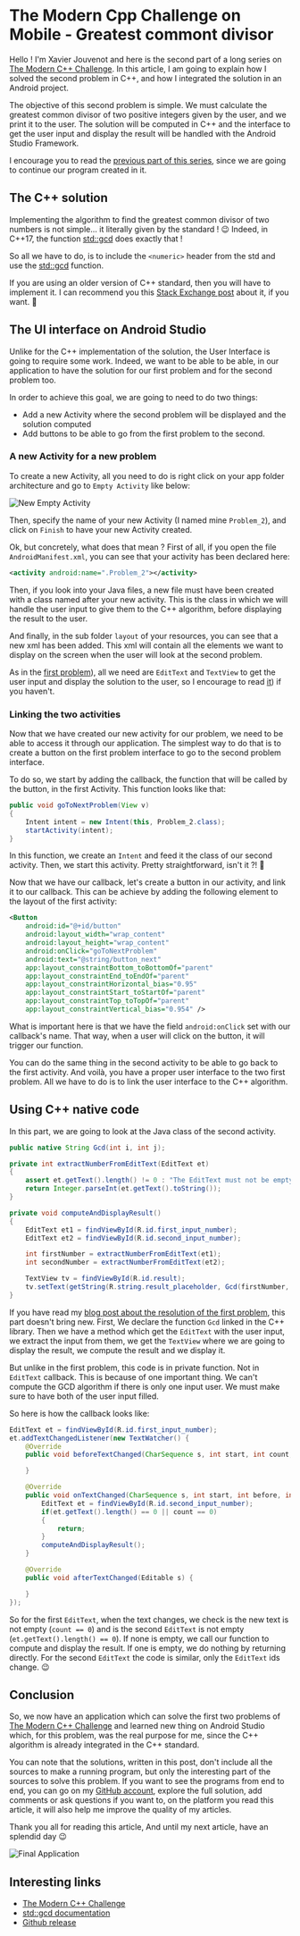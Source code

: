 # The Modern Cpp Challenge on Mobile - Greatest commont divisor

Hello ! I'm Xavier Jouvenot and here is the second part of a long series on [The Modern C++ Challenge](https://amzn.to/2QdYmvA).
In this article, I am going to explain how I solved the second problem in C++, and how I integrated the solution in an Android project.

The objective of this second problem is simple.
We must calculate the greatest common divisor of two positive integers given by the user, and we print it to the user.
The solution will be computed in C++ and the interface to get the user input and display the result will be handled with the Android Studio Framework.

I encourage you to read the [previous part of this series](https://10xlearner.com/2020/03/23/the-modern-c-challenge-on-mobile-the-first-problem/), since we are going to continue our program created in it.

## The C++ solution

Implementing the algorithm to find the greatest common divisor of two numbers is not simple... it literally given by the standard ! 😉
Indeed, in C++17, the function [std::gcd](https://en.cppreference.com/w/cpp/numeric/gcd) does exactly that !

So all we have to do, is to include the `<numeric>` header from the std and use the [std::gcd](https://en.cppreference.com/w/cpp/numeric/gcd) function.

If you are using an older version of C++ standard, then you will have to implement it.
I can recommend you this [Stack Exchange post](https://codereview.stackexchange.com/questions/66711/greatest-common-divisor) about it, if you want. 🙂

## The UI interface on Android Studio

Unlike for the C++ implementation of the solution, the User Interface is going to require some work.
Indeed, we want to be able to be able, in our application to have the solution for our first problem and for the second problem too.

In order to achieve this goal, we are going to need to do two things:
- Add a new Activity where the second problem will be displayed and the solution computed
- Add buttons to be able to go from the first problem to the second.

### A new Activity for a new problem

To create a new Activity, all you need to do is right click on your app folder architecture and go to `Empty Activity` like below:

![](https://github.com/Xav83/Xav83.github.io/raw/master/res/TheModernCppChallenge/New%20Activity.png "New Empty Activity")

Then, specify the name of your new Activity (I named mine `Problem_2`), and click on `Finish` to have your new Activity created.

Ok, but concretely, what does that mean ?
First of all, if you open the file `AndroidManifest.xml`, you can see that your activity has been declared here:
```xml
<activity android:name=".Problem_2"></activity>
```

Then, if you look into your Java files, a new file must have been created with a class named after your new activity.
This is the class in which we will handle the user input to give them to the C++ algorithm, before displaying the result to the user.

And finally, in the sub folder `layout` of your resources, you can see that a new xml has been added.
This xml will contain all the elements we want to display on the screen when the user will look at the second problem.

As in the [first problem](]https://10xlearner.com/2020/03/23/the-modern-c-challenge-on-mobile-the-first-problem/)), all we need are `EditText` and `TextView` to get the user input and display the solution to the user, so I encourage to read [it](https://10xlearner.com/2020/03/23/the-modern-c-challenge-on-mobile-the-first-problem/)) if you haven't.

### Linking the two activities

Now that we have created our new activity for our problem, we need to be able to access it through our application.
The simplest way to do that is to create a button on the first problem interface to go to the second problem interface.

To do so, we start by adding the callback, the function that will be called by the button, in the first Activity.
This function looks like that:

```java
public void goToNextProblem(View v)
{
    Intent intent = new Intent(this, Problem_2.class);
    startActivity(intent);
}
```

In this function, we create an `Intent` and feed it the class of our second activity.
Then, we start this activity. Pretty straightforward, isn't it ?! 🙂

Now that we have our callback, let's create a button in our activity, and link it to our callback.
This can be achieve by adding the following element to the layout of the first activity:
```xml
<Button
    android:id="@+id/button"
    android:layout_width="wrap_content"
    android:layout_height="wrap_content"
    android:onClick="goToNextProblem"
    android:text="@string/button_next"
    app:layout_constraintBottom_toBottomOf="parent"
    app:layout_constraintEnd_toEndOf="parent"
    app:layout_constraintHorizontal_bias="0.95"
    app:layout_constraintStart_toStartOf="parent"
    app:layout_constraintTop_toTopOf="parent"
    app:layout_constraintVertical_bias="0.954" />
```

What is important here is that we have the field `android:onClick` set with our callback's name.
That way, when a user will click on the button, it will trigger our function.

You can do the same thing in the second activity to be able to go back to the first activity.
And voilà, you have a proper user interface to the two first problem.
All we have to do is to link the user interface to the C++ algorithm.

## Using C++ native code

In this part, we are going to look at the Java class of the second activity.

```java
public native String Gcd(int i, int j);

private int extractNumberFromEditText(EditText et)
{
    assert et.getText().length() != 0 : "The EditText must not be empty";
    return Integer.parseInt(et.getText().toString());
}

private void computeAndDisplayResult()
{
    EditText et1 = findViewById(R.id.first_input_number);
    EditText et2 = findViewById(R.id.second_input_number);

    int firstNumber = extractNumberFromEditText(et1);
    int secondNumber = extractNumberFromEditText(et2);

    TextView tv = findViewById(R.id.result);
    tv.setText(getString(R.string.result_placeholder, Gcd(firstNumber, secondNumber)));
}
```

If you have read my [blog post about the resolution of the first problem](https://10xlearner.com/2020/03/23/the-modern-c-challenge-on-mobile-the-first-problem/), this part doesn't bring new.
First, We declare the function `Gcd` linked in the C++ library.
Then we have a method which get the `EditText` with the user input, we extract the input from them, we get the `TextView` where we are going to display the result, we compute the result and we display it.

But unlike in the first problem, this code is in private function. Not in `EditText` callback.
This is because of one important thing. We can't compute the GCD algorithm if there is only one input user.
We must make sure to have both of the user input filled.

So here is how the callback looks like:
```java
EditText et = findViewById(R.id.first_input_number);
et.addTextChangedListener(new TextWatcher() {
    @Override
    public void beforeTextChanged(CharSequence s, int start, int count, int after) {

    }

    @Override
    public void onTextChanged(CharSequence s, int start, int before, int count) {
        EditText et = findViewById(R.id.second_input_number);
        if(et.getText().length() == 0 || count == 0)
        {
            return;
        }
        computeAndDisplayResult();
    }

    @Override
    public void afterTextChanged(Editable s) {

    }
});
```

So for the first `EditText`, when the text changes, we check is the new text is not empty (`count == 0`) and is the second `EditText` is not empty (`et.getText().length() == 0`).
If none is empty, we call our function to compute and display the result. If one is empty, we do nothing by returning directly.
For the second `EditText` the code is similar, only the `EditText` ids change. 😉

## Conclusion

So, we now have an application which can solve the first two problems of [The Modern C++ Challenge](https://amzn.to/2QdYmvA) and learned new thing on Android Studio which, for this problem, was the real purpose for me, since the C++ algorithm is already integrated in the C++ standard.

You can note that the solutions, written in this post, don't include all the sources to make a running program, but only the interesting part of the sources to solve this problem.
If you want to see the programs from end to end, you can go on my [GitHub account](https://github.com/Xav83/TheModernCppChallenge_AndroidStudio/tree/v0.0.2_SecondProblem), explore the full solution, add comments or ask questions if you want to, on the platform you read this article, it will also help me improve the quality of my articles.

Thank you all for reading this article,
And until my next article, have an splendid day 😉

![](https://github.com/Xav83/Xav83.github.io/raw/master/res/TheModernCppChallenge/Problem%20002.png "Final Application")

## Interesting links

- [The Modern C++ Challenge](https://amzn.to/2QdYmvA)
- [std::gcd documentation](https://en.cppreference.com/w/cpp/numeric/gcd)
- [Github release](https://github.com/Xav83/TheModernCppChallenge_AndroidStudio/tree/v0.0.2_SecondProblem)
